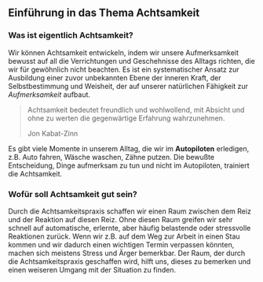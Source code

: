 
## Einführung in das Thema Achtsamkeit

### Was ist eigentlich Achtsamkeit?

Wir können Achtsamkeit entwickeln, indem wir unsere Aufmerksamkeit bewusst auf
all die Verrichtungen und Geschehnisse des Alltags richten,
die wir für gewöhnlich nicht beachten. Es ist ein systematischer Ansatz zur 
Ausbildung einer zuvor unbekannten Ebene der inneren Kraft, der
Selbstbestimmung und Weisheit, der auf unserer natürlichen Fähigkeit zur 
_Aufmerksamkeit_ aufbaut.

> Achtsamkeit bedeutet freundlich und wohlwollend, mit Absicht und ohne zu 
> werten die gegenwärtige Erfahrung wahrzunehmen.
>
> Jon Kabat-Zinn

Es gibt viele Momente in unserem Alltag, die wir im __Autopiloten__ erledigen, 
z.B. Auto fahren, Wäsche waschen, Zähne putzen. Die bewußte Entscheidung, Dinge 
aufmerksam zu tun und nicht im Autopiloten, trainiert die Achtsamkeit.

### Wofür soll Achtsamkeit gut sein?

Durch die Achtsamkeitspraxis schaffen wir einen Raum zwischen dem Reiz und der 
Reaktion auf diesen Reiz. Ohne diesen Raum greifen wir sehr schnell auf automatische, 
erlernte, aber häufig belastende oder stressvolle Reaktionen zurück. Wenn wir z.B.
auf dem Weg zur Arbeit in einen Stau kommen und wir dadurch einen wichtigen Termin
verpassen könnten, machen sich meistens Stress und Ärger bemerkbar. Der Raum, der durch
die Achtsamkeitspraxis geschaffen wird, hilft uns, dieses zu bemerken und einen
weiseren Umgang mit der Situation zu finden.

